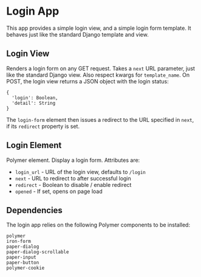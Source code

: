 Login App
=========

This app provides a simple login view, and a simple login form template.
It behaves just like the standard Django template and view.



Login View
----------

Renders a login form on any GET request. Takes a `next` URL parameter, just 
like the standard Django view. Also respect kwargs for `template_name`. 
On POST, the login view returns a JSON object with the login status:

    {
      'login': Boolean,
      'detail': String
    }

The `login-form` element then issues a redirect to the URL specified in 
`next`, if its `redirect` property is set.



Login Element
-------------

Polymer element. Display a login form. Attributes are:
* `login_url` - URL of the login view, defaults to `/login`
* `next` - URL to redirect to after successful login
* `redirect` - Boolean to disable / enable redirect
* `opened` - If set, opens on page load


Dependencies
------------

The login app relies on the following Polymer components to be installed:

    polymer
    iron-form
    paper-dialog
    paper-dialog-scrollable
    paper-input
    paper-button
    polymer-cookie